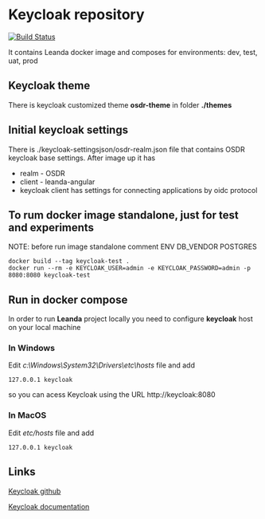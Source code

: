 # Keycloak repository

[![Build Status](https://travis-ci.com/ArqiSoft/keycloak.svg?branch=master)](https://travis-ci.com/ArqiSoft/keycloak)

It contains Leanda docker image and composes for environments: dev, test, uat, prod

## Keycloak theme

There is keycloak customized theme **osdr-theme** in folder **./themes**

## Initial keycloak settings

There is ./keycloak-settingsjson/osdr-realm.json file that contains OSDR keycloak base settings.
After image up it has

- realm - OSDR
- client - leanda-angular
- keycloak client has settings for connecting applications by oidc protocol

## To rum docker image standalone, just for test and experiments

NOTE: before run image standalone comment ENV DB_VENDOR POSTGRES

```terminal
docker build --tag keycloak-test .
docker run --rm -e KEYCLOAK_USER=admin -e KEYCLOAK_PASSWORD=admin -p 8080:8080 keycloak-test
```

## Run in docker compose

In order to run **Leanda** project locally you need to configure **keycloak** host on your local machine

### In Windows

Edit *c:\Windows\System32\Drivers\etc\hosts* file and add

```terminal
127.0.0.1 keycloak
```

so you can acess Keycloak using the URL http://keycloak:8080

### In MacOS

Edit *etc/hosts* file and add

```terminal
127.0.0.1 keycloak
```

## Links

[Keycloak github](https://github.com/keycloak/keycloak)

[Keycloak documentation](https://www.keycloak.org/documentation.html)
